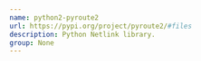 ```yaml
---
name: python2-pyroute2
url: https://pypi.org/project/pyroute2/#files
description: Python Netlink library.
group: None
---
```

